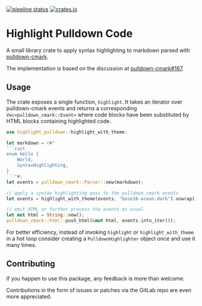 [![pipeline status](https://gitlab.com/eguiraud/highlight-pulldown/badges/main/pipeline.svg)](https://gitlab.com/eguiraud/highlight-pulldown/-/commits/main)
[![crates.io](https://img.shields.io/crates/v/highlight-pulldown.svg)](https://crates.io/crates/highlight-pulldown)

# Highlight Pulldown Code

A small library crate to apply syntax highlighting to markdown parsed with [pulldown-cmark](https://crates.io/crates/pulldown-cmark).

The implementation is based on the discussion at [pulldown-cmark#167](https://github.com/raphlinus/pulldown-cmark/issues/167).

## Usage

The crate exposes a single function, `highlight`.
It takes an iterator over pulldown-cmark events and returns a corresponding `Vec<pulldown_cmark::Event>` where
code blocks have been substituted by HTML blocks containing highlighted code.

```rust
use highlight_pulldown::highlight_with_theme;

let markdown = r#"
```rust
enum Hello {
    World,
    SyntaxHighlighting,
}
```"#;
let events = pulldown_cmark::Parser::new(markdown);

// apply a syntax highlighting pass to the pulldown_cmark events
let events = highlight_with_theme(events, "base16-ocean.dark").unwrap();

// emit HTML or further process the events as usual
let mut html = String::new();
pulldown_cmark::html::push_html(&mut html, events.into_iter());
```

For better efficiency, instead of invoking `highlight` or `highlight_with_theme` in a hot
loop consider creating a `PulldownHighlighter` object once and use it many times.

## Contributing

If you happen to use this package, any feedback is more than welcome.

Contributions in the form of issues or patches via the GitLab repo are even more appreciated.